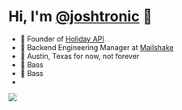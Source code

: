 # Hi, I'm [@joshtronic](https://github.com/joshtronic) 👋

- 📅 Founder of [Holiday API](https://holidayapi.com)
- 📧 Backend Engineering Manager at [Mailshake](https://mailshake.com)
- 📍 Austin, Texas for now, not forever
- 🎸 Bass
- 🎣 Bass
-

<img src="https://github-readme-stats.vercel.app/api?username=joshtronic&theme=dark&show_icons=true&include_all_commits=true&count_private=true&border_radius=12">

<!--
**joshtronic/joshtronic** is a ✨ _special_ ✨ repository because its `README.md` (this file) appears on your GitHub profile.

Here are some ideas to get you started:

- 🔭 I’m currently working on ...
- 🌱 I’m currently learning ...
- 👯 I’m looking to collaborate on ...
- 🤔 I’m looking for help with ...
- 💬 Ask me about ...
- 📫 How to reach me: ...
- 😄 Pronouns: ...
- ⚡ Fun fact: ...
-->
